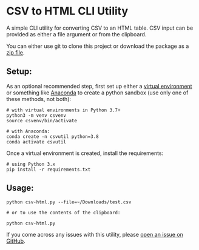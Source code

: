 CSV to HTML CLI Utility
=======================

A simple CLI utility for converting CSV to an HTML table. CSV input can be provided as either a file argument or from the clipboard.

You can either use git to clone this project or download the package as a [zip file](https://github.com/Kyle-Falconer/csv-html-converter/archive/master.zip).

## Setup:

As an optional recommended step, first set up either a [virtual environment](https://docs.python.org/3/library/venv.html) or something like [Anaconda](https://www.anaconda.com/) to create a python sandbox (use only one of these methods, not both):

```
# with virtual environments in Python 3.7+
python3 -m venv csvenv
source csvenv/bin/activate
```

```
# with Anaconda:
conda create -n csvutil python=3.8
conda activate csvutil
```

Once a virtual environment is created, install the requirements:

```
# using Python 3.x
pip install -r requirements.txt
```

## Usage:

```
python csv-html.py --file=~/Downloads/test.csv

# or to use the contents of the clipboard:

python csv-html.py
```

If you come across any issues with this utility, please [open an issue on GitHub](https://github.com/Kyle-Falconer/csv-html-converter/issues).

